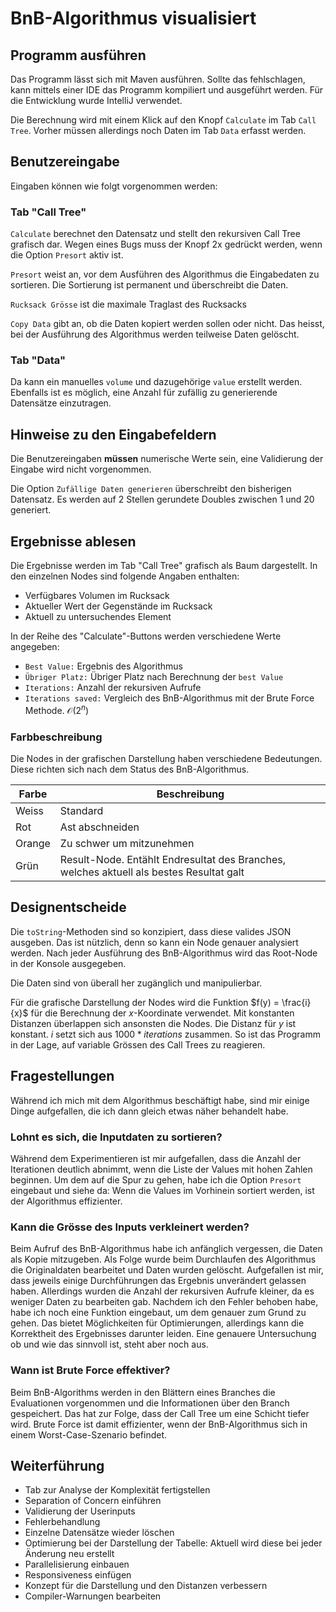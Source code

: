 # BnB-Algorithmus visualisiert

## Programm ausführen
Das Programm lässt sich mit Maven ausführen. Sollte das fehlschlagen, kann mittels einer IDE das Programm kompiliert und ausgeführt werden. Für die Entwicklung wurde IntelliJ verwendet.

Die Berechnung wird mit einem Klick auf den Knopf ``Calculate`` im Tab ``Call Tree``. Vorher müssen allerdings noch Daten im Tab ``Data`` erfasst werden.


## Benutzereingabe
Eingaben können wie folgt vorgenommen werden:

### Tab "Call Tree"
``Calculate`` berechnet den Datensatz und stellt den rekursiven Call Tree grafisch dar. Wegen eines Bugs muss der Knopf 2x gedrückt werden, wenn die Option ``Presort`` aktiv ist.

``Presort`` weist an, vor dem Ausführen des Algorithmus die Eingabedaten zu sortieren. Die Sortierung ist permanent und überschreibt die Daten.

``Rucksack Grösse`` ist die maximale Traglast des Rucksacks

``Copy Data`` gibt an, ob die Daten kopiert werden sollen oder nicht. Das heisst, bei der Ausführung des Algorithmus werden teilweise Daten gelöscht.

### Tab "Data"
Da kann ein manuelles ``volume`` und dazugehörige ``value`` erstellt werden. Ebenfalls ist es möglich, eine Anzahl für zufällig zu generierende Datensätze einzutragen.

## Hinweise zu den Eingabefeldern
Die Benutzereingaben **müssen** numerische Werte sein, eine Validierung der Eingabe wird nicht vorgenommen.

Die Option ``Zufällige Daten generieren``  überschreibt den bisherigen Datensatz. Es werden auf 2 Stellen gerundete Doubles zwischen 1 und 20 generiert.

## Ergebnisse ablesen
Die Ergebnisse werden im Tab "Call Tree" grafisch als Baum dargestellt. In den einzelnen Nodes sind folgende Angaben enthalten:
- Verfügbares Volumen im Rucksack
- Aktueller Wert der Gegenstände im Rucksack
- Aktuell zu untersuchendes Element

In der Reihe des "Calculate"-Buttons werden verschiedene Werte angegeben:
- ``Best Value:`` Ergebnis des Algorithmus
- ``Übriger Platz:`` Übriger Platz nach Berechnung der ``best Value``
- ``Iterations:`` Anzahl der rekursiven Aufrufe
- ``Iterations saved:`` Vergleich des BnB-Algorithmus mit der Brute Force Methode. $\mathcal{O}(2^n)$

### Farbbeschreibung
Die Nodes in der grafischen Darstellung haben verschiedene Bedeutungen. Diese richten sich nach dem Status des BnB-Algorithmus.

| Farbe | Beschreibung |
| - | - |
| Weiss | Standard |
| Rot | Ast abschneiden |
| Orange | Zu schwer um mitzunehmen |
| Grün | Result-Node. Entählt Endresultat des Branches, welches aktuell als bestes Resultat galt

## Designentscheide
Die ``toString``-Methoden sind so konzipiert, dass diese valides JSON ausgeben. Das ist nützlich, denn so kann ein Node genauer analysiert werden. Nach jeder Ausführung des BnB-Algorithmus wird das Root-Node in der Konsole ausgegeben.

Die Daten sind von überall her zugänglich und manipulierbar.

Für die grafische Darstellung der Nodes wird die Funktion $f(y) = \frac{i}{x}$ für die Berechnung der $x$-Koordinate verwendet. Mit konstanten Distanzen überlappen sich ansonsten die Nodes. Die Distanz für $y$ ist konstant.
$i$ setzt sich aus $1000*iterations$ zusammen. So ist das Programm in der Lage, auf variable Grössen des Call Trees zu reagieren.

## Fragestellungen
Während ich mich mit dem Algorithmus beschäftigt habe, sind mir einige Dinge aufgefallen, die ich dann gleich etwas näher behandelt habe.
### Lohnt es sich, die Inputdaten zu sortieren?
Während dem Experimentieren ist mir aufgefallen, dass die Anzahl der Iterationen deutlich abnimmt, wenn die Liste der Values mit hohen Zahlen beginnen. Um dem auf die Spur zu gehen, habe ich die Option ``Presort`` eingebaut und siehe da: Wenn die Values im Vorhinein sortiert werden, ist der Algorithmus effizienter.

### Kann die Grösse des Inputs verkleinert werden?
Beim Aufruf des BnB-Algorithmus habe ich anfänglich vergessen, die Daten als Kopie mitzugeben. Als Folge wurde beim Durchlaufen des Algorithmus die Originaldaten bearbeitet und Daten wurden gelöscht. Aufgefallen ist mir, dass jeweils einige Durchführungen das Ergebnis unverändert gelassen haben. Allerdings wurden die Anzahl der rekursiven Aufrufe kleiner, da es weniger Daten zu bearbeiten gab. Nachdem ich den Fehler behoben habe, habe ich noch eine Funktion eingebaut, um dem genauer zum Grund zu gehen. Das bietet Möglichkeiten für Optimierungen, allerdings kann die Korrektheit des Ergebnisses darunter leiden. Eine genauere Untersuchung ob und wie das sinnvoll ist, steht aber noch aus.

### Wann ist Brute Force effektiver?
Beim BnB-Algorithms werden in den Blättern eines Branches die Evaluationen vorgenommen und die Informationen über den Branch gespeichert. Das hat zur Folge, dass der Call Tree um eine Schicht tiefer wird. Brute Force ist damit effizienter, wenn der BnB-Algorithmus sich in einem Worst-Case-Szenario befindet.

## Weiterführung
- Tab zur Analyse der Komplexität fertigstellen
- Separation of Concern einführen
- Validierung der Userinputs
- Fehlerbehandlung
- Einzelne Datensätze wieder löschen
- Optimierung bei der Darstellung der Tabelle: Aktuell wird diese bei jeder Änderung neu erstellt
- Parallelisierung einbauen
- Responsiveness einfügen
- Konzept für die Darstellung und den Distanzen verbessern
- Compiler-Warnungen bearbeiten
